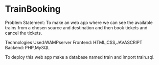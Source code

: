 # TrainBooking


Problem Statement: To make an web app where we can see the available trains from a chosen source and destination and then book tickets and cancel the tickets.

Technologies Used:WAMPserver
Frontend: HTML,CSS,JAVASCRIPT
Backend: PHP,MySQL 

To deploy this web app make a database named train and import train.sql.
